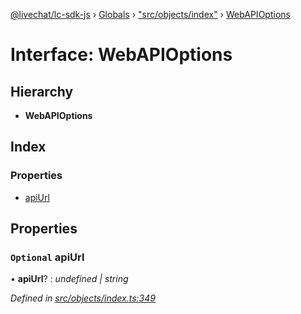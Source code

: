 [@livechat/lc-sdk-js](../README.md) › [Globals](../globals.md) › ["src/objects/index"](../modules/_src_objects_index_.md) › [WebAPIOptions](_src_objects_index_.webapioptions.md)

# Interface: WebAPIOptions

## Hierarchy

* **WebAPIOptions**

## Index

### Properties

* [apiUrl](_src_objects_index_.webapioptions.md#optional-apiurl)

## Properties

### `Optional` apiUrl

• **apiUrl**? : *undefined | string*

*Defined in [src/objects/index.ts:349](https://github.com/livechat/lc-sdk-js/blob/adb7bb1/src/objects/index.ts#L349)*
